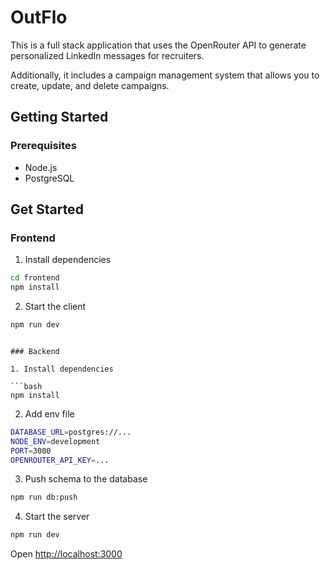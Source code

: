 # OutFlo

This is a full stack application that uses the OpenRouter API to generate personalized LinkedIn messages for recruiters.

Additionally, it includes a campaign management system that allows you to create, update, and delete campaigns.

## Getting Started

### Prerequisites

- Node.js
- PostgreSQL

## Get Started

### Frontend

1. Install dependencies

```bash
cd frontend
npm install
```

2. Start the client

```bash
npm run dev
```

````

### Backend

1. Install dependencies

```bash
npm install
````

2. Add env file

```bash
DATABASE_URL=postgres://...
NODE_ENV=development
PORT=3000
OPENROUTER_API_KEY=...
```

3. Push schema to the database

```bash
npm run db:push
```

4. Start the server

```bash
npm run dev
```

Open [http://localhost:3000](http://localhost:3000)

